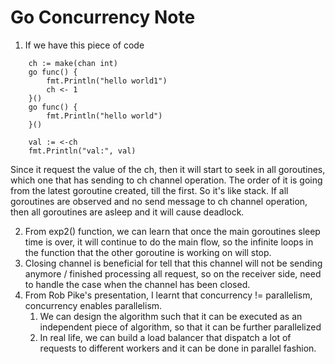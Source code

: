 # Go Concurrency Note
1. If we have this piece of code

```
    ch := make(chan int)
    go func() {
        fmt.Println("hello world1")
        ch <- 1
    }()
    go func() {
        fmt.Println("hello world")
    }()
    
    val := <-ch
    fmt.Println("val:", val)
```
Since it request the value of the ch, then it will start to seek in all goroutines, which one that has sending to ch channel operation.
The order of it is going from the latest goroutine created, till the first. So it's like stack. If all goroutines are observed and no send message to ch channel operation, then all goroutines are asleep and it will cause deadlock.

2. From exp2() function, we can learn that once the main goroutines sleep time is over, it will continue to do the main flow, so the infinite loops in the function that the other goroutine is working on will stop.
3. Closing channel is beneficial for tell that this channel will not be sending anymore / finished processing all request, so on the receiver side, need to handle the case when the channel has been closed.
4. From Rob Pike's presentation, I learnt that concurrency != parallelism, concurrency enables parallelism.
    1. We can design the algorithm such that it can be executed as an independent piece of algorithm, so that it can be further parallelized
    2. In real life, we can build a load balancer that dispatch a lot of requests to different workers and it can be done in parallel fashion. 